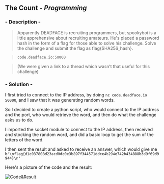 ## The Count - *Programming*

### - Description -

>  Apparently DEADFACE is recruiting programmers, but spookyboi is a little apprehensive about recruiting amateurs.
He's placed a password hash in the form of a flag for those able to solve his challenge. Solve the challenge and submit
the flag as flag{SHA256_hash}.

> `code.deadface.io:50000`

> (We were given a link to a thread which wasn't that useful for this challenge)

### - Solution -

I first tried to connect to the IP address, by doing `nc code.deadface.io 50000`, and I saw that it was generating random words.

So I decided to create a python script, who would connect to the IP address and the port, who would retrieve the word, and then do what the challenge asks us to do.

I imported the socket module to connect to the IP address, then received and stocking the random word, and did a basic loop to get the sum of the letters of the word.

I then sent the result and asked to receive an answer, which would give me `b'\nflag{d1c037808d23acd0dc0e3b897f344571ddce4b294e742b434888b3d9f69d9944}\n'`

Here's a picture of the code and the result:

![Code&Result](https://user-images.githubusercontent.com/68814228/137636091-946800d6-f122-4eb7-a354-8ce9becc2e21.png)
